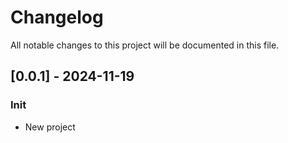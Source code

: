 # Changelog

All notable changes to this project will be documented in this file.

## [0.0.1] - 2024-11-19

### Init

- New project

<!-- generated by git-cliff -->
